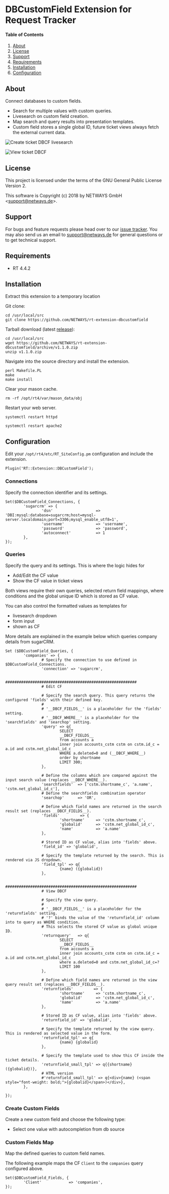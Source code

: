# DBCustomField Extension for Request Tracker

#### Table of Contents

1. [About](#about)
2. [License](#license)
3. [Support](#support)
4. [Requirements](#requirements)
5. [Installation](#installation)
6. [Configuration](#configuration)


## About

Connect databases to custom fields.

- Search for multiple values with custom queries.
- Livesearch on custom field creation.
- Map search and query results into presentation templates.
- Custom field stores a single global ID, future ticket views always fetch the external current data.

![Create ticket DBCF livesearch](doc/dbcustomfield-create-ticket-livesearch.png)

![View ticket DBCF](doc/dbcustomfield-view-ticket.png)


## License

This project is licensed under the terms of the GNU General Public License Version 2.

This software is Copyright (c) 2018 by NETWAYS GmbH <[support@netways.de](mailto:support@netways.de)>.

## Support

For bugs and feature requests please head over to our [issue tracker](https://github.com/NETWAYS/rt-extension-dbcustomfield/issues).
You may also send us an email to [support@netways.de](mailto:support@netways.de) for general questions or to get technical support.

## Requirements

- RT 4.4.2

## Installation

Extract this extension to a temporary location

Git clone:

```
cd /usr/local/src
git clone https://github.com/NETWAYS/rt-extension-dbcustomfield
```

Tarball download (latest [release](https://github.com/NETWAYS/rt-extension-dbcustomfield/releases/latest)):

```
cd /usr/local/src
wget https://github.com/NETWAYS/rt-extension-dbcustomfield/archive/v1.1.0.zip
unzip v1.1.0.zip
```

Navigate into the source directory and install the extension.

```
perl Makefile.PL
make
make install
```

Clear your mason cache.

```
rm -rf /opt/rt4/var/mason_data/obj
```

Restart your web server.

```
systemctl restart httpd

systemctl restart apache2
```


## Configuration

Edit your `/opt/rt4/etc/RT_SiteConfig.pm` configuration and include the extension.

```
Plugin('RT::Extension::DBCustomField');
```

### Connections

Specify the connection identifier and its settings.

```
Set($DBCustomField_Connections, {
        'sugarcrm' => {
                'dsn'                   => 'DBI:mysql:database=sugarcrm;host=mysql-server.localdomain;port=3306;mysql_enable_utf8=1',
                'username'              => 'username',
                'password'              => 'password',
                'autoconnect'           => 1
        },
});
```

### Queries

Specify the query and its settings. This is where the logic hides for

- Add/Edit the CF value
- Show the CF value in ticket views

Both views require their own queries, selected return field mappings,
where conditions and the global unique ID which is stored as CF value.

You can also control the formatted values as templates for

- livesearch dropdown
- form input
- shown as CF

More details are explained in the example below which queries company details
from sugarCRM.

```
Set ($DBCustomField_Queries, {
        'companies' => {
                # Specify the connection to use defined in $DBCustomField_Connections.
                'connection' => 'sugarcrm',

                ##########################################################
                # Edit CF

                # Specify the search query. This query returns the configured 'fields' with their defined key.
                #
                # '__DBCF_FIELDS__' is a placeholder for the 'fields' setting.
                # '__DBCF_WHERE__' is a placeholder for the 'searchfields' and 'searchop' setting.
                'query' => q{
                        SELECT
                        __DBCF_FIELDS__
                        from accounts a
                        inner join accounts_cstm cstm on cstm.id_c = a.id and cstm.net_global_id_c
                        WHERE a.deleted=0 and (__DBCF_WHERE__)
                        order by shortname
                        LIMIT 300;
                },

                # Define the columns which are compared against the input search value (replaces __DBCF_WHERE__).
                'searchfields'  => ['cstm.shortname_c', 'a.name', 'cstm.net_global_id_c'],
                # Define the searchfields combination operator
                'searchop'      => 'OR',

                # Define which field names are returned in the search result set (replaces __DBCF_FIELDS__).
                'fields'         => {
                        'shortname'     => 'cstm.shortname_c',
                        'globalid'      => 'cstm.net_global_id_c',
                        'name'          => 'a.name'
                },

                # Stored ID as CF value, alias into 'fields' above.
                'field_id' => 'globalid',

                # Specify the template returned by the search. This is rendered via JS dropdown.
                'field_tpl' => q{
                        {name} ({globalid})
                },

                ##########################################################
                # View DBCF

                # Specify the view query.
                #
                # '__DBCF_FIELDS__' is a placeholder for the 'returnfields' setting.
                # '?' binds the value of the 'returnfield_id' column into to query as WHERE condition.
                # This selects the stored CF value as global unique ID.
                'returnquery'   => q{
                        SELECT
                        __DBCF_FIELDS__
                        from accounts a
                        inner join accounts_cstm cstm on cstm.id_c = a.id and cstm.net_global_id_c
                        where a.deleted=0 and cstm.net_global_id_c=?
                        LIMIT 100
                },

                # Define which field names are returned in the view query result set (replaces __DBCF_FIELDS__).
                'returnfields'         => {
                        'shortname'     => 'cstm.shortname_c',
                        'globalid'      => 'cstm.net_global_id_c',
                        'name'          => 'a.name'
                },

                # Stored ID as CF value, alias into 'fields' above.
                'returnfield_id' => 'globalid',

                # Specify the template returned by the view query. This is rendered as selected value in the form.
                'returnfield_tpl' => q{
                        {name} {globalid}
                },

                # Specify the template used to show this CF inside the ticket details.
                'returnfield_small_tpl' => q{{shortname} ({globalid})},
                # HTML version
                #'returnfield_small_tpl' => q{<div>{name} (<span style="font-weight: bold;">{globalid}</span>)</div>},
        },

});
```

### Create Custom Fields

Create a new custom field and choose the following type:

- Select one value with autocompletion from db source

### Custom Fields Map

Map the defined queries to custom field names.

The following example maps the CF `Client` to the `companies` query configured above.

```
Set($DBCustomField_Fields, {
        'Client'            => 'companies',
});

```
